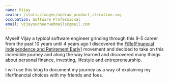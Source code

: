 ```yaml
---
name: Vijay
avatar: /static/images/undraw_product_iteration.svg
occupation: Software Professional
email: vijaysudheerwebmails@gmail.com
---
```


Myself Vijay a typical software engineer grinding through this 9-5 career from the past 10 years until 4 years ago I discovered the <a href="https://www.bbc.com/reel/video/p09qwdp6/playing-with-fire-the-millennial-movement-to-quit-work" target="_blank">FiRe[Financial Independence and Retirement Early]</a> movement and decided to take on this incredible journey and along the way learned and discovered many things about personal finance, investing, lifestyle and entrepreneurship.

I will use this blog to document my journey as a way of explaining my life/financial choices with my friends and foes.
